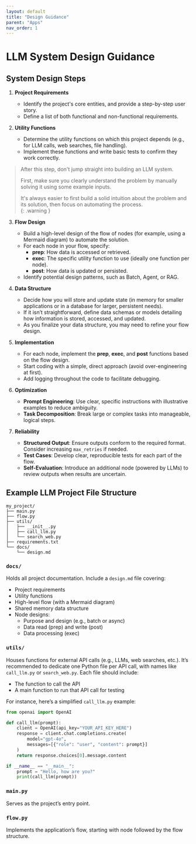 ```yaml
---
layout: default
title: "Design Guidance"
parent: "Apps"
nav_order: 1
---
```


# LLM System Design Guidance


## System Design Steps

1. **Project Requirements**  
   - Identify the project's core entities, and provide a step-by-step user story.  
   - Define a list of both functional and non-functional requirements.

2. **Utility Functions**  
   - Determine the utility functions on which this project depends (e.g., for LLM calls, web searches, file handling).  
   - Implement these functions and write basic tests to confirm they work correctly.

> After this step, don't jump straight into building an LLM system.  
>
> First, make sure you clearly understand the problem by manually solving it using some example inputs.  
>
> It's always easier to first build a solid intuition about the problem and its solution, then focus on automating the process.  
{: .warning }

3. **Flow Design**  
   - Build a high-level design of the flow of nodes (for example, using a Mermaid diagram) to automate the solution.  
   - For each node in your flow, specify:  
     - **prep**: How data is accessed or retrieved.  
     - **exec**: The specific utility function to use (ideally one function per node).  
     - **post**: How data is updated or persisted.  
   - Identify potential design patterns, such as Batch, Agent, or RAG.

4. **Data Structure**  
   - Decide how you will store and update state (in memory for smaller applications or in a database for larger, persistent needs).  
   - If it isn’t straightforward, define data schemas or models detailing how information is stored, accessed, and updated.  
   - As you finalize your data structure, you may need to refine your flow design.

5. **Implementation**  
   - For each node, implement the **prep**, **exec**, and **post** functions based on the flow design.  
   - Start coding with a simple, direct approach (avoid over-engineering at first).  
   - Add logging throughout the code to facilitate debugging.

6. **Optimization**  
   - **Prompt Engineering**: Use clear, specific instructions with illustrative examples to reduce ambiguity.  
   - **Task Decomposition**: Break large or complex tasks into manageable, logical steps.

7. **Reliability**  
   - **Structured Output**: Ensure outputs conform to the required format. Consider increasing `max_retries` if needed.  
   - **Test Cases**: Develop clear, reproducible tests for each part of the flow.  
   - **Self-Evaluation**: Introduce an additional node (powered by LLMs) to review outputs when results are uncertain.

## Example LLM Project File Structure

```
my_project/
├── main.py
├── flow.py
├── utils/
│   ├── __init__.py
│   ├── call_llm.py
│   └── search_web.py
├── requirements.txt
└── docs/
    └── design.md
```

### `docs/`

Holds all project documentation. Include a `design.md` file covering:
- Project requirements
- Utility functions
- High-level flow (with a Mermaid diagram)
- Shared memory data structure
- Node designs:
  - Purpose and design (e.g., batch or async)
  - Data read (prep) and write (post)
  - Data processing (exec)

### `utils/`

Houses functions for external API calls (e.g., LLMs, web searches, etc.). It’s recommended to dedicate one Python file per API call, with names like `call_llm.py` or `search_web.py`. Each file should include:

- The function to call the API
- A main function to run that API call for testing

For instance, here’s a simplified `call_llm.py` example:

```python
from openai import OpenAI

def call_llm(prompt):
    client = OpenAI(api_key="YOUR_API_KEY_HERE")
    response = client.chat.completions.create(
        model="gpt-4o",
        messages=[{"role": "user", "content": prompt}]
    )
    return response.choices[0].message.content

if __name__ == "__main__":
    prompt = "Hello, how are you?"
    print(call_llm(prompt))
```

### `main.py`

Serves as the project’s entry point.

### `flow.py`

Implements the application’s flow, starting with node followed by the flow structure.